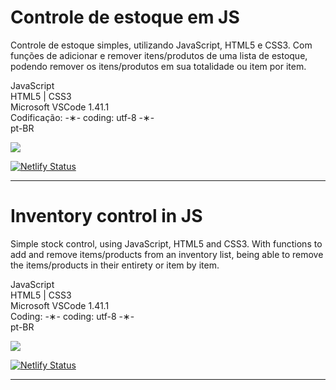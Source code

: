 # Controle de estoque em JS

Controle de estoque simples, utilizando JavaScript, HTML5 e CSS3. Com funções de adicionar e remover itens/produtos de uma lista de estoque, podendo remover os itens/produtos em sua totalidade ou item por item. 

JavaScript </br>
HTML5 | CSS3 </br>
Microsoft VSCode 1.41.1 </br>
Codificação: -&lowast;- coding: utf-8 -&lowast;- </br>
pt-BR </br> 

![](https://github.com/alpdias/controle-estoque-js/blob/master/img/controle-estoque-js.png)

[![Netlify Status](https://api.netlify.com/api/v1/badges/b040e81b-d0b1-4ca8-a82e-a5627b7265c2/deploy-status)](https://app.netlify.com/sites/controle-estoque/deploys)

--------------------------------------------------------------------------------------------------------------------------

# Inventory control in JS

Simple stock control, using JavaScript, HTML5 and CSS3. With functions to add and remove items/products from an inventory list, being able to remove the items/products in their entirety or item by item.

JavaScript </br>
HTML5 | CSS3 </br>
Microsoft VSCode 1.41.1 </br>
Coding: -&lowast;- coding: utf-8 -&lowast;- </br>
pt-BR </br>

![](https://github.com/alpdias/controle-estoque-js/blob/master/img/controle-estoque-js.png)

[![Netlify Status](https://api.netlify.com/api/v1/badges/b040e81b-d0b1-4ca8-a82e-a5627b7265c2/deploy-status)](https://app.netlify.com/sites/controle-estoque/deploys)

--------------------------------------------------------------------------------------------------------------------------
